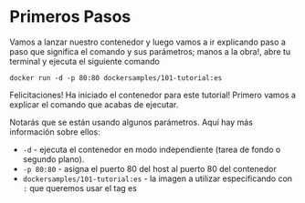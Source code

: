 # Primeros Pasos

Vamos a lanzar nuestro contenedor y luego vamos a ir explicando paso a paso que significa el comando y sus parámetros; manos a la obra!, abre tu terminal y ejecuta el siguiente comando

```text
docker run -d -p 80:80 dockersamples/101-tutorial:es
```

Felicitaciones! Ha iniciado el contenedor para este tutorial! Primero vamos a explicar el comando que acabas de ejecutar.

Notarás que se están usando algunos parámetros. Aquí hay más información sobre ellos:

* `-d` - ejecuta el contenedor en modo independiente \(tarea de fondo o segundo plano\).
* `-p 80:80` - asigna el puerto 80 del host al puerto 80 del contenedor
* `dockersamples/101-tutorial:es` - la imagen a utilizar especificando con `:` que queremos usar el tag es

